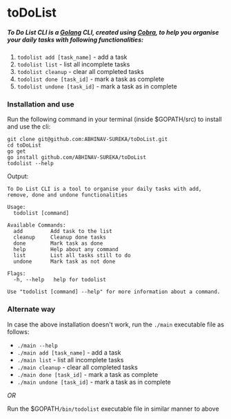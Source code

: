 # toDoList
##### To Do List CLI is a [Golang](https://golang.org/) CLI, created using [Cobra](https://github.com/spf13/cobra), to help you organise your daily tasks with following functionalities:
1. `todolist add [task_name]` - add a task
2. `todolist list` - list all incomplete tasks
3. `todolist cleanup` - clear all completed tasks
4. `todolist done [task_id]` - mark a task as complete
5. `todolist undone [task_id]` - mark a task as in complete

### Installation and use
Run the following command in your terminal (inside $GOPATH/src) to install and use the cli: <br>
```
git clone git@github.com:ABHINAV-SUREKA/toDoList.git
cd toDoList
go get
go install github.com/ABHINAV-SUREKA/toDoList
todolist --help
```
Output:
```
To Do List CLI is a tool to organise your daily tasks with add, remove, done and undone functionalities

Usage:
  todolist [command]

Available Commands:
  add         Add task to the list
  cleanup     Cleanup done tasks
  done        Mark task as done
  help        Help about any command
  list        List all tasks still to do
  undone      Mark task as not done

Flags:
  -h, --help   help for todolist

Use "todolist [command] --help" for more information about a command.
```

### Alternate way
In case the above installation doesn't work, run the `./main` executable file as follows:
* `./main --help`
* `./main add [task_name]` - add a task
* `./main list` - list all incomplete tasks
* `./main cleanup` - clear all completed tasks
* `./main done [task_id]` - mark a task as complete
* `./main undone [task_id]` - mark a task as in complete

<i>OR</i>

Run the $GOPATH`/bin/todolist` executable file in similar manner to above
